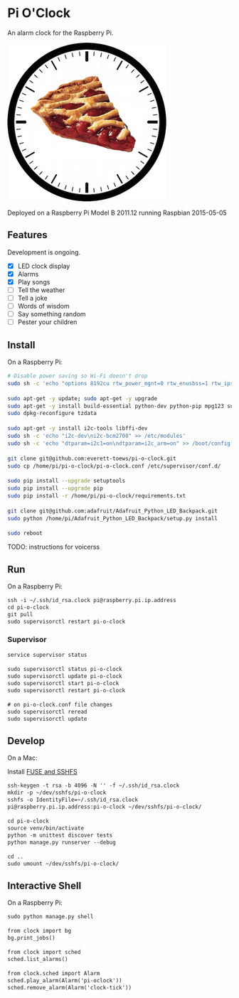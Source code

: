 # Pi O'Clock

An alarm clock for the Raspberry Pi.

![Pi O'Clock](clock/static/pi-o-clock.png)

Deployed on a Raspberry Pi Model B 2011.12 running Raspbian 2015-05-05

## Features

Development is ongoing.

* [x] LED clock display
* [x] Alarms
* [x] Play songs
* [ ] Tell the weather
* [ ] Tell a joke
* [ ] Words of wisdom
* [ ] Say something random
* [ ] Pester your children

## Install

On a Raspberry Pi:

```bash
# Disable power saving so Wi-Fi doesn't drop
sudo sh -c 'echo "options 8192cu rtw_power_mgnt=0 rtw_enusbss=1 rtw_ips_mode=1" >> /etc/modprobe.d/8192cu.conf'

sudo apt-get -y update; sudo apt-get -y upgrade
sudo apt-get -y install build-essential python-dev python-pip mpg123 supervisor
sudo dpkg-reconfigure tzdata

sudo apt-get -y install i2c-tools libffi-dev
sudo sh -c 'echo "i2c-dev\ni2c-bcm2708" >> /etc/modules'
sudo sh -c 'echo "dtparam=i2c1=on\ndtparam=i2c_arm=on" >> /boot/config.txt'

git clone git@github.com:everett-toews/pi-o-clock.git
sudo cp /home/pi/pi-o-clock/pi-o-clock.conf /etc/supervisor/conf.d/

sudo pip install --upgrade setuptools
sudo pip install --upgrade pip
sudo pip install -r /home/pi/pi-o-clock/requirements.txt

git clone git@github.com:adafruit/Adafruit_Python_LED_Backpack.git
sudo python /home/pi/Adafruit_Python_LED_Backpack/setup.py install

sudo reboot
```

TODO: instructions for voicerss 

## Run

On a Raspberry Pi:

```
ssh -i ~/.ssh/id_rsa.clock pi@raspberry.pi.ip.address
cd pi-o-clock
git pull
sudo supervisorctl restart pi-o-clock
```

### Supervisor

```
service supervisor status

sudo supervisorctl status pi-o-clock
sudo supervisorctl update pi-o-clock
sudo supervisorctl start pi-o-clock
sudo supervisorctl restart pi-o-clock

# on pi-o-clock.conf file changes
sudo supervisorctl reread
sudo supervisorctl update
```

## Develop

On a Mac:

Install [FUSE and SSHFS](https://osxfuse.github.io/)

```
ssh-keygen -t rsa -b 4096 -N '' -f ~/.ssh/id_rsa.clock
mkdir -p ~/dev/sshfs/pi-o-clock
sshfs -o IdentityFile=~/.ssh/id_rsa.clock pi@raspberry.pi.ip.address:pi-o-clock ~/dev/sshfs/pi-o-clock/

cd pi-o-clock
source venv/bin/activate
python -m unittest discover tests
python manage.py runserver --debug

cd ..
sudo umount ~/dev/sshfs/pi-o-clock/
```

## Interactive Shell

On a Raspberry Pi:

```
sudo python manage.py shell

from clock import bg
bg.print_jobs()

from clock import sched
sched.list_alarms()

from clock.sched import Alarm
sched.play_alarm(Alarm('pi-oclock'))
sched.remove_alarm(Alarm('clock-tick'))
```
